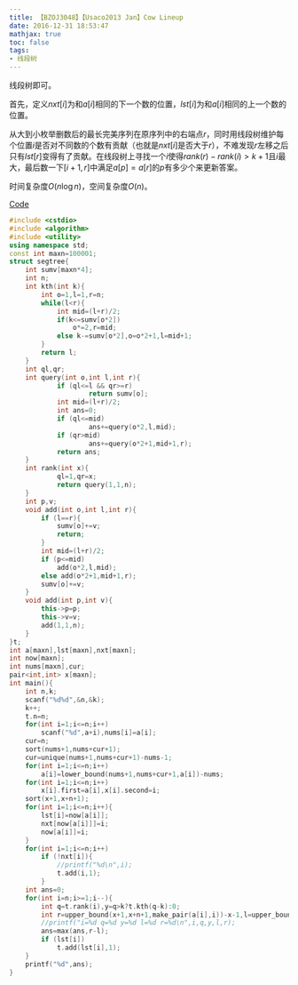 ```yaml
---
title: 【BZOJ3048】【Usaco2013 Jan】Cow Lineup
date: 2016-12-31 18:53:47
mathjax: true
toc: false
tags:
- 线段树
---
```


线段树即可。

<!-- more -->

首先，定义$nxt[i]$为和$a[i]$相同的下一个数的位置，$lst[i]$为和$a[i]$相同的上一个数的位置。

从大到小枚举删数后的最长完美序列在原序列中的右端点$r$，同时用线段树维护每个位置$i$是否对不同数的个数有贡献（也就是$nxt[i]$是否大于$r$），不难发现$r$左移之后只有$lst[r]$变得有了贡献。在线段树上寻找一个$i$使得$rank(r)-rank(i)>k+1$且$i$最大，最后数一下$[i+1,r]$中满足$a[p]=a[r]$的$p$有多少个来更新答案。

时间复杂度$O(n \log n)$，空间复杂度$O(n)$。

[Code](https://github.com/q234rty/OJ-Codes/blob/master/BZOJ/3048.cpp)

```cpp
#include <cstdio>
#include <algorithm>
#include <utility>
using namespace std;
const int maxn=100001;
struct segtree{
	int sumv[maxn*4];
	int n;
	int kth(int k){
		int o=1,l=1,r=n;
		while(l<r){
			int mid=(l+r)/2;
			if(k<=sumv[o*2])
				o*=2,r=mid;
			else k-=sumv[o*2],o=o*2+1,l=mid+1;
		}
		return l;
	}
	int ql,qr;
	int query(int o,int l,int r){
        	if (ql<=l && qr>=r)
            		return sumv[o];
        	int mid=(l+r)/2;
        	int ans=0;
        	if (ql<=mid)
            		ans+=query(o*2,l,mid);
        	if (qr>mid)
            		ans+=query(o*2+1,mid+1,r);
        	return ans;
	}
	int rank(int x){
        	ql=1,qr=x;
        	return query(1,1,n);
	}
	int p,v;
	void add(int o,int l,int r){
		if (l==r){
			sumv[o]+=v;
			return;
		}
		int mid=(l+r)/2;
		if (p<=mid)
			add(o*2,l,mid);
		else add(o*2+1,mid+1,r);
		sumv[o]+=v;
	}
	void add(int p,int v){
		this->p=p;
		this->v=v;
		add(1,1,n);
	}
}t;
int a[maxn],lst[maxn],nxt[maxn];
int now[maxn];
int nums[maxn],cur;
pair<int,int> x[maxn];
int main(){
    int n,k;
    scanf("%d%d",&n,&k);
    k++;
    t.n=n;
    for(int i=1;i<=n;i++)
        scanf("%d",a+i),nums[i]=a[i];
    cur=n;
    sort(nums+1,nums+cur+1);
    cur=unique(nums+1,nums+cur+1)-nums-1;
    for(int i=1;i<=n;i++)
        a[i]=lower_bound(nums+1,nums+cur+1,a[i])-nums;
    for(int i=1;i<=n;i++)
        x[i].first=a[i],x[i].second=i;
    sort(x+1,x+n+1);
    for(int i=1;i<=n;i++){
        lst[i]=now[a[i]];
        nxt[now[a[i]]]=i;
        now[a[i]]=i;
    }
    for(int i=1;i<=n;i++)
        if (!nxt[i]){
            //printf("%d\n",i);
            t.add(i,1);
        }
    int ans=0;
    for(int i=n;i>=1;i--){
        int q=t.rank(i),y=q>k?t.kth(q-k):0;
        int r=upper_bound(x+1,x+n+1,make_pair(a[i],i))-x-1,l=upper_bound(x+1,x+n+1,make_pair(a[i],y))-x-1;
        //printf("i=%d q=%d y=%d l=%d r=%d\n",i,q,y,l,r);
        ans=max(ans,r-l);
        if (lst[i])
            t.add(lst[i],1);
    }
    printf("%d",ans);
}
```

